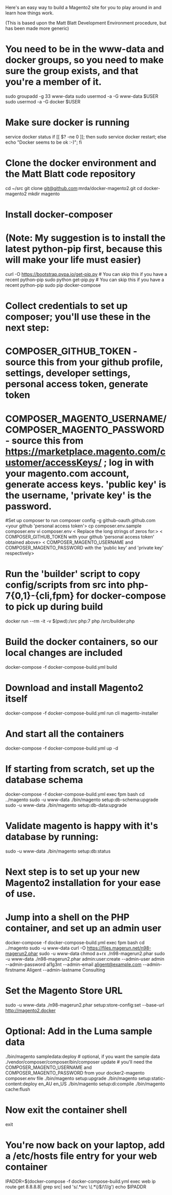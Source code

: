 Here's an easy way to build a Magento2 site for you to play around in and learn how things work.

(This is based upon the Matt Blatt Development Environment procedure, but has been made more generic)



# You need to be in the www-data and docker groups, so you need to make sure the group exists, and that you're a member of it.
sudo groupadd -g 33 www-data
sudo usermod -a -G www-data $USER
sudo usermod -a -G docker $USER

# Make sure docker is running
service docker status
if [[ $? -ne 0 ]]; then sudo service docker restart; else echo "Docker seems to be ok :-)"; fi

# Clone the docker environment and the Matt Blatt code repository
cd ~/src
git clone git@github.com:mrda/docker-magento2.git
cd docker-magento2
mkdir magento

# Install docker-composer
# (Note: My suggestion is to install the latest python-pip first, because this will make your life must easier)
curl -O https://bootstrap.pypa.io/get-pip.py # You can skip this if you have a recent python-pip
sudo python get-pip.py                               # You can skip this if you have a recent python-pip
sudo pip docker-compose

# Collect credentials to set up composer; you'll use these in the next step:
# COMPOSER_GITHUB_TOKEN - source this from your github profile, settings, developer settings, personal access token, generate token
# COMPOSER_MAGENTO_USERNAME/COMPOSER_MAGENTO_PASSWORD - source this from https://marketplace.magento.com/customer/accessKeys/ ; log in with your magento.com account, generate access keys.  'public key' is the username, 'private key' is the password.

#Set up composer to run
composer config -g github-oauth.github.com <your github 'personal access token'>
cp composer.env.sample composer.env
vi composer.env
< Replace the long strings of zeros for:>
< COMPOSER_GITHUB_TOKEN with your github 'personal access token' obtained above>
< COMPOSER_MAGENTO_USERNAME and COMPOSER_MAGENTO_PASSWORD with the 'public key' and 'private key' respectively>

# Run the 'builder' script to copy config/scripts from src into php-7{0,1}-{cli,fpm} for docker-compose to pick up during build
docker run --rm -it -v $(pwd):/src php:7 php /src/builder.php

# Build the docker containers, so our local changes are included
docker-compose -f docker-compose-build.yml build

# Download and install Magento2 itself
docker-compose -f docker-compose-build.yml run cli magento-installer

# And start all the containers
docker-compose -f docker-compose-build.yml up -d

# If starting from scratch, set up the database schema

docker-compose -f docker-compose-build.yml exec fpm bash
cd ../magento
sudo -u www-data ./bin/magento setup:db-schema:upgrade
sudo -u www-data ./bin/magento setup:db-data:upgrade

# Validate magento is happy with it's database by running:
sudo -u www-data ./bin/magento setup:db:status


# Next step is to set up your new Magento2 installation for your ease of use.
# Jump into a shell on the PHP container, and set up an admin user
docker-compose -f docker-compose-build.yml exec fpm bash
cd ../magento
sudo -u www-data curl -O https://files.magerun.net/n98-magerun2.phar
sudo -u www-data chmod a+rx ./n98-magerun2.phar
sudo -u www-data ./n98-magerun2.phar admin:user:create --admin-user admin --admin-password al1g3nt --admin-email aligent@example.com --admin-firstname Aligent --admin-lastname Consulting

# Set the Magento Store URL
sudo -u www-data ./n98-magerun2.phar setup:store-config:set --base-url http://magento2.docker


# Optional: Add in the Luma sample data
./bin/magento sampledata:deploy # optional, if you want the sample data
./vendor/composer/composer/bin/composer update # you'll need the COMPOSER_MAGENTO_USERNAME and COMPOSER_MAGENTO_PASSWORD from your docker2-magento composer.env file
./bin/magento setup:upgrade
./bin/magento setup:static-content:deploy en_AU en_US
./bin/magento setup:di:compile
./bin/magento cache:flush

# Now exit the container shell
exit

# You're now back on your laptop, add a /etc/hosts file entry for your web container
IPADDR=$(docker-compose -f docker-compose-build.yml exec web ip route get 8.8.8.8| grep src| sed 's/.*src \(.*\)$/\1/g')
echo $IPADDR